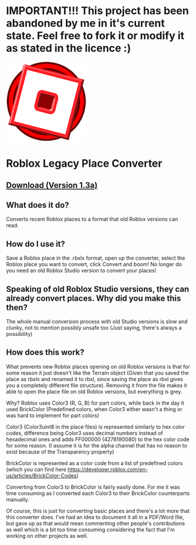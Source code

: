 # IMPORTANT!!! This project has been abandoned by me in it's current state. Feel free to fork it or modify it as stated in the licence :)
![Logo](https://raw.githubusercontent.com/BakonBot/legacy-place-converter/master/lpcLogo.png)
# Roblox Legacy Place Converter
## [Download (Version 1.3a)](https://github.com/BakonBot/legacy-place-converter/releases/download/1.3a/Roblox_Legacy_Place_Converter_1.3a.exe)
## What does it do?
Converts recent Roblox places to a format that old Roblox versions can read.
## How do I use it?
Save a Roblox place in the .rbxlx format, open up the converter, select the Roblox place you want to convert, click Convert and boom!
No longer do you need an old Roblox Studio version to convert your places!
## Speaking of old Roblox Studio versions, they can already convert places. Why did you make this then?
The whole manual conversion process with old Studio versions is slow and clunky, not to mention possibly unsafe too (Just saying, there's always a possibility)
## How does this work?
What prevents new Roblox places opening on old Roblox versions is that for some reason it just doesn't like the Terrain object (Given that you saved the place as rbxlx and renamed it to rbxl, since saving the place as rbxl gives you a completely different file structure). 
Removing it from the file makes it able to open the place file on old Roblox versions, but everything is grey.

Why? Roblox uses Color3 (R, G, B) for part colors, while back in the day it used BrickColor (Predefined colors, when Color3 either wasn't a thing or was hard to implement for part colors)

Color3 (Color3uint8 in the place files) is represented similarly to hex color codes, difference being Color3 uses decimal numbers instead of hexadecimal ones and adds FF000000 (4278190080) to the hex color code for some reason. (I assume it is for the alpha channel that has no reason to exist because of the Transparency property)

BrickColor is represented as a color code from a list of predefined colors (which you can find here https://developer.roblox.com/en-us/articles/BrickColor-Codes)

Converting from Color3 to BrickColor is fairly easily done. For me it was time consuming as I converted each Color3 to their BrickColor counterparts manually.

Of course, this is just for converting basic places and there's a lot more that this converter does. I've had an idea to document it all in a PDF/Word file, but gave up as that would mean commenting other people's contributions as well which is a bit too time consuming considering the fact that I'm working on other projects as well.
